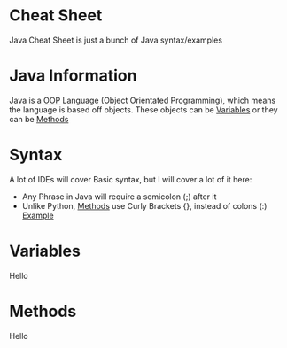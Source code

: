 Cheat Sheet
=============================

Java Cheat Sheet is just a bunch of Java syntax/examples

# Java Information

Java is a [OOP](https://en.wikipedia.org/wiki/Object-oriented_programming) Language (Object Orientated Programming), which means the language is based off objects. These objects can be [Variables](#variables) or they can be [Methods](#methods)

# Syntax

A lot of IDEs will cover Basic syntax, but I will cover a lot of it here:
* Any Phrase in Java will require a semicolon (;) after it
* Unlike Python, [Methods](#Methods) use Curly Brackets {}, instead of colons (:) [Example](https://github.com/GarrettRector/JavaCheatSheet/blob/master/examples/Methods.java)

# Variables
Hello

# Methods
Hello
